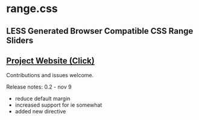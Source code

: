 # range.css
## LESS Generated Browser Compatible CSS Range Sliders

## [Project Website (Click)](http://danielstern.ca/range.css/)

Contributions and issues welcome.

Release notes:
0.2 - nov 9
- reduce default margin
- increased support for ie somewhat
- added new directive